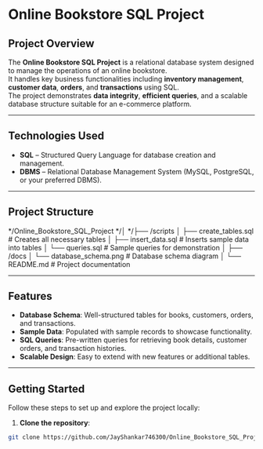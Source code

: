 # Online Bookstore SQL Project

## Project Overview

The **Online Bookstore SQL Project** is a relational database system designed to manage the operations of an online bookstore.  
It handles key business functionalities including **inventory management**, **customer data**, **orders**, and **transactions** using SQL.  
The project demonstrates **data integrity**, **efficient queries**, and a scalable database structure suitable for an e-commerce platform.

---

## Technologies Used

- **SQL** – Structured Query Language for database creation and management.
- **DBMS** – Relational Database Management System (MySQL, PostgreSQL, or your preferred DBMS).

---

## Project Structure
*/Online_Bookstore_SQL_Project
*/│
*/├── /scripts
│ ├── create_tables.sql # Creates all necessary tables
│ ├── insert_data.sql # Inserts sample data into tables
│ └── queries.sql # Sample queries for demonstration
│
├── /docs
│ └── database_schema.png # Database schema diagram
│
└── README.md # Project documentation


---

## Features

- **Database Schema**: Well-structured tables for books, customers, orders, and transactions.  
- **Sample Data**: Populated with sample records to showcase functionality.  
- **SQL Queries**: Pre-written queries for retrieving book details, customer orders, and transaction histories.  
- **Scalable Design**: Easy to extend with new features or additional tables.

---

## Getting Started

Follow these steps to set up and explore the project locally:

1. **Clone the repository**:

```bash
git clone https://github.com/JayShankar746300/Online_Bookstore_SQL_Project.git


